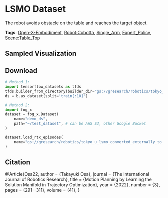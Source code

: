 # LSMO Dataset

The robot avoids obstacle on the table and reaches the target object.

**Tags**: [Open-X-Embodiment](./pages/tags/Open-X-Embodiment.md), [Robot:Cobotta](./pages/tags/Robot:Cobotta.md), [Single_Arm](./pages/tags/Single_Arm.md), [Expert_Policy](./pages/tags/Expert_Policy.md), [Scene:Table_Top](./pages/tags/Scene:Table_Top.md)

## Sampled Visualization



## Download


```python
# Method 1: 
import tensorflow_datasets as tfds
tfds.builder_from_directory(builder_dir="gs://gresearch/robotics/tokyo_u_lsmo_converted_externally_to_rlds/0.1.0")
ds = b.as_dataset(split='train[:10]')

# Method 2:
import fog_x
dataset = fog_x.Dataset(
    name="demo_ds",
    path="~/test_dataset", # can be AWS S3, other Google Bucket
)  

dataset.load_rtx_episodes(
    name="gs://gresearch/robotics/tokyo_u_lsmo_converted_externally_to_rlds/0.1.0",
)
```


## Citation

@Article{Osa22,
  author  = {Takayuki Osa},
  journal = {The International Journal of Robotics Research},
  title   = {Motion Planning by Learning the Solution Manifold in Trajectory Optimization},
  year    = {2022},
  number  = {3},
  pages   = {291--311},
  volume  = {41},
}